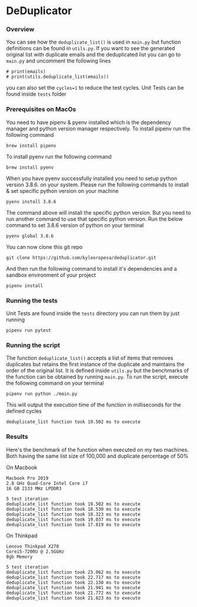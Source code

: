 # DeDuplicator

### Overview
You can see how the `deduplicate_list()` is used in `main.py` but function definitions
can be found in `utils.py`. If you want to see the generated original list with duplicate
emails and the deduplicated list you can go to `main.py` and uncomment the following lines

```
# print(emails)
# print(utils.deduplicate_list(emails))
```

you can also set the `cycles=1` to reduce the test cycles. Unit Tests can be found inside `tests`
folder

### Prerequisites on MacOs
You need to have pipenv & pyenv installed which is the dependency manager and python version manager respectively.
To install pipenv run the following command
```
brew install pipenv
```

To install pyenv run the following command
```
brew install pyenv
```

When you have pyenv successfully installed you need to setup python version 3.8.6. on your system. Please
run the following commands to install & set specific python version on your machine

```
pyenv install 3.8.6
```

The command above will install the specific python version. But you need to run another command
to use that specific python version. Run the below command to
set 3.8.6 version of python on your terminal

```
pyenv global 3.8.6
```

You can now clone this git repo
```
git clone https://github.com/kyleoropesa/deduplicator.git
```

And then run the following command to install it's dependencies and a sandbox
environment of your project
```
pipenv install
```

### Running the tests
Unit Tests are found inside the `tests` directory you can run them by just running
```
pipenv run pytest
```

### Running the script
The function `deduplicate_list()` accepts a list of items that removes duplicates but
retains the first instance of the duplicate and maintains the order of the original list. 
It is defined inside `utils.py` but the benchmarks of the function can be obtained
by running `main.py`. To run the script, execute the following command on your terminal

```
pipenv run python ./main.py
```

This will output the execution time of the function in milliseconds for the defined cycles

```
deduplicate_list function took 19.502 ms to execute
```

### Results
Here's the benchmark of the function when executed on my two machines. Both
having the same list size of 100,000 and duplicate percentage of 50%

On Macbook
```
Macbook Pro 2019
2.8 GHz Quad-Core Intel Core i7
16 GB 2133 MHz LPDDR3

5 test iteration
deduplicate_list function took 19.502 ms to execute
deduplicate_list function took 18.530 ms to execute
deduplicate_list function took 18.323 ms to execute
deduplicate_list function took 19.037 ms to execute
deduplicate_list function took 17.819 ms to execute
```

On Thinkpad
```
Lenovo Thinkpad X270
Corei5-7200U @ 2.5GGHz
8gb Memory

5 test iteration
deduplicate_list function took 23.062 ms to execute
deduplicate_list function took 22.717 ms to execute
deduplicate_list function took 22.130 ms to execute
deduplicate_list function took 21.941 ms to execute
deduplicate_list function took 21.772 ms to execute
deduplicate_list function took 21.823 ms to execute
```
